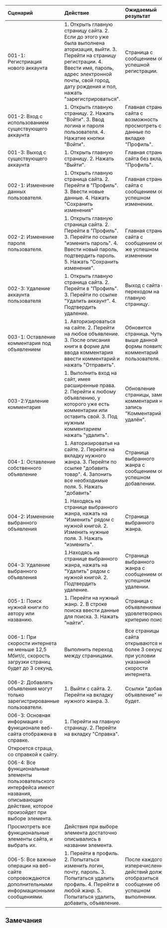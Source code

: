 |Cценарий|Действие|Ожидаемый результат|Фактический результат| Оценка|
|:---|:---|:---|:---|:---|
|001-1: Регистриация нового аккаунта | 1. Открыть главную страницу сайта. 2. Если до этого уже была выполнена аторизация, выйти. 3. Перейти на страницу регистрации. 4. Ввести имя, пароль, адрес электронной почты, свой город, дату рождения и пол, нажать "зарегистрироваться". | Страница с сообщением об успешной регистрации. | | |
|001-2: Вход с использованием существующего аккаунта | 1. Открыть главную страницу. 2. Нажать "Войти". 3. Ввод логина и пароля пользователя. 4. Нажатие кнопки "Войти". | Главная страница сайта с возможность просмотреть свои данные по вкладке "Профиль". | | |
|001-3: Выход с существующего аккаунта | 1. Открыть главную страницу. 2. Нажать "Выйти". | Главная страница сайта без вкладки "Профиль". | | |
|002-1: Изменение данных пользователя. | 1. Открыть главную страница сайта. 2. Перейти в "Профиль". 3. Ввести новые данные. 4. Нажать "Сохранить изменения"| Главная страница сайта с сообщением об успешном изменении. | | |
|002-2: Изменение пароля пользователя. | 1. Открыть главную страница сайта. 2. Перейти в "Профиль". 3. Перейти по ссылке "изменить пароль". 4. Ввести новый пароль, подтвердить пароль. 5. Нажать "Сохранить изменения". | Главная страница сайта с сообщением об же успешном изменении | | |
|002-3: Удаление аккаунта пользователя | 1. Открыть главную страница сайта. 2. Перейти в "Профиль". 3. Перейти по ссылке "Удалить аккаунт". 4. Подтвердить удаление. | Выход с сайта с переходом на главную страницу. | | |
|003-1: Оставление комментария под объявлением | 1. Авторизироваться на сайте. 2. Перейти на любое объявление. 3. После описания книги в форме для ввода комментария ввести комментарий и нажать "Отправить". | Обновится страница. Чуть выше данной формы появится комментарий пользователя. | | |
|003-2:Удаление комментария | 1. Выполнить вход на сайт, имея расширенные права.  2. Перейти к любому объявлению, у которого уже есть комментарии или оставить свой. 3. Под нужным комментарием нажать "удалить". | Обновление страницы, замена комментария на запись "Комментарий удалён". | |  |
|004-1: Оставление собственного объявление | 1. Авторизироватья на сайте. 2. Перейти на вкладку нужного жанра. 3. Перейти по ссылке "добавить товар". 4. Запонить все необходимые поля. 5. Нажать "добавить" | Страница выбранного жанра с сообщением об успешном добавлении. | | |
|004-2: Изменение выбранного объявления | 1. Находясь на странице выбранного жанра, нажать на "Изменить" рядом с нужной книгой. 2. Изменить нужные поля. 3. Нажать "изменить". | Страница выбранного жанра. | | |
|004-3: Удаление выбранного объявления | 1.Находясь на странице выбранного жанра, нажать на "Удалить" рядом с нужной книгой. 2. Подтвердить удаление.| Страница выбранного жанра с сообщением об успешном удалении. | |  |
|005-1:  Поиск нужной книги по автору или названию. | 1. Перейти на нужный жанр. 2. В строке поиска ввести данные для поиска. 3. Нажать "найти". | Страница с объявлениями удовлетворяющие критерию поиска. | | |
|006-1: При скорости интернета не меньше 12,5 Мбит/c, скорость загрузки страниц будет до 3 секунд. | Выполнить переход между страницами. | Все страницы сайта открываются не более 3 секунд, при условии указанной скорости интернета. | |  |
|006-2: Добавлять объявления могут только зарегистрированные пользователи. | 1. Выйти с сайта. 2. Перейти на вкладку нужного жанра. 3. | Ссылки "добавить объявление" не будет. | | |
|006-3: Основная информация о функционале веб-сайта отображена в справке. | 1. Перейти на главную страницу. 2. Перейти на вкладку "Справка". 
| Откроется страца, со справкой к сайту. | | |
|006-4: Все функциональные элементы пользовательского интерфейса имеют названия, описывающие действие, которое произойдет при выборе элемента.
| Просмотреть все функциональные элементы сайта, и выбрать их. | Действия при выборе элемента достаточно описывались в названии элемента. | | |
|006-5: Все важные операции на веб-сайте сопровождаются дополнительными информационными сообщениями. | 1. Перейти в профиль. 2. Попытаться изменить логин, почту, пароль. 3. Попытаться удалить профиль. 4. Перейти в любой жанр. 5. Попытаться удалить, добавить, объявление. | После каждого изперечисленных действий должно отобразиться сообщение об успешном выполнении. | |

## Замечания
